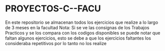 # PROYECTOS-C--FACU
En este repositorio se almacenan todos los ejercicios que realize a lo largo de 3 meses en la facultad
Nota: Si se ve las consignas de los Trabajos Practicos y se los compara con los codigos disponibles se puede notar que faltan algunos ejercicios, esto se debe a que los
ejercicios faltantes los consideraba repetitivos por lo tanto no los realize
